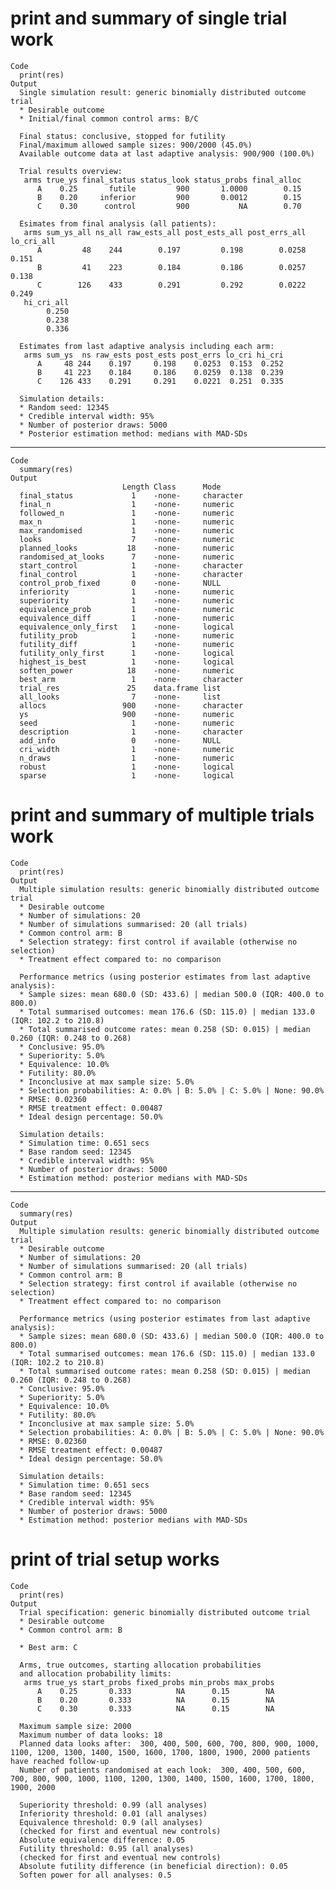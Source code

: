 # print and summary of single trial work

    Code
      print(res)
    Output
      Single simulation result: generic binomially distributed outcome trial
      * Desirable outcome
      * Initial/final common control arms: B/C
      
      Final status: conclusive, stopped for futility
      Final/maximum allowed sample sizes: 900/2000 (45.0%)
      Available outcome data at last adaptive analysis: 900/900 (100.0%)
      
      Trial results overview:
       arms true_ys final_status status_look status_probs final_alloc
          A    0.25       futile         900       1.0000        0.15
          B    0.20     inferior         900       0.0012        0.15
          C    0.30      control         900           NA        0.70
      
      Esimates from final analysis (all patients):
       arms sum_ys_all ns_all raw_ests_all post_ests_all post_errs_all lo_cri_all
          A         48    244        0.197         0.198        0.0258      0.151
          B         41    223        0.184         0.186        0.0257      0.138
          C        126    433        0.291         0.292        0.0222      0.249
       hi_cri_all
            0.250
            0.238
            0.336
      
      Estimates from last adaptive analysis including each arm:
       arms sum_ys  ns raw_ests post_ests post_errs lo_cri hi_cri
          A     48 244    0.197     0.198    0.0253  0.153  0.252
          B     41 223    0.184     0.186    0.0259  0.138  0.239
          C    126 433    0.291     0.291    0.0221  0.251  0.335
      
      Simulation details:
      * Random seed: 12345
      * Credible interval width: 95%
      * Number of posterior draws: 5000
      * Posterior estimation method: medians with MAD-SDs

---

    Code
      summary(res)
    Output
                             Length Class      Mode     
      final_status             1    -none-     character
      final_n                  1    -none-     numeric  
      followed_n               1    -none-     numeric  
      max_n                    1    -none-     numeric  
      max_randomised           1    -none-     numeric  
      looks                    7    -none-     numeric  
      planned_looks           18    -none-     numeric  
      randomised_at_looks      7    -none-     numeric  
      start_control            1    -none-     character
      final_control            1    -none-     character
      control_prob_fixed       0    -none-     NULL     
      inferiority              1    -none-     numeric  
      superiority              1    -none-     numeric  
      equivalence_prob         1    -none-     numeric  
      equivalence_diff         1    -none-     numeric  
      equivalence_only_first   1    -none-     logical  
      futility_prob            1    -none-     numeric  
      futility_diff            1    -none-     numeric  
      futility_only_first      1    -none-     logical  
      highest_is_best          1    -none-     logical  
      soften_power            18    -none-     numeric  
      best_arm                 1    -none-     character
      trial_res               25    data.frame list     
      all_looks                7    -none-     list     
      allocs                 900    -none-     character
      ys                     900    -none-     numeric  
      seed                     1    -none-     numeric  
      description              1    -none-     character
      add_info                 0    -none-     NULL     
      cri_width                1    -none-     numeric  
      n_draws                  1    -none-     numeric  
      robust                   1    -none-     logical  
      sparse                   1    -none-     logical  

# print and summary of multiple trials work

    Code
      print(res)
    Output
      Multiple simulation results: generic binomially distributed outcome trial
      * Desirable outcome
      * Number of simulations: 20
      * Number of simulations summarised: 20 (all trials)
      * Common control arm: B
      * Selection strategy: first control if available (otherwise no selection)
      * Treatment effect compared to: no comparison
      
      Performance metrics (using posterior estimates from last adaptive analysis):
      * Sample sizes: mean 680.0 (SD: 433.6) | median 500.0 (IQR: 400.0 to 800.0)
      * Total summarised outcomes: mean 176.6 (SD: 115.0) | median 133.0 (IQR: 102.2 to 210.8)
      * Total summarised outcome rates: mean 0.258 (SD: 0.015) | median 0.260 (IQR: 0.248 to 0.268)
      * Conclusive: 95.0%
      * Superiority: 5.0%
      * Equivalence: 10.0%
      * Futility: 80.0%
      * Inconclusive at max sample size: 5.0%
      * Selection probabilities: A: 0.0% | B: 5.0% | C: 5.0% | None: 90.0%
      * RMSE: 0.02360
      * RMSE treatment effect: 0.00487
      * Ideal design percentage: 50.0%
      
      Simulation details:
      * Simulation time: 0.651 secs
      * Base random seed: 12345
      * Credible interval width: 95%
      * Number of posterior draws: 5000
      * Estimation method: posterior medians with MAD-SDs

---

    Code
      summary(res)
    Output
      Multiple simulation results: generic binomially distributed outcome trial
      * Desirable outcome
      * Number of simulations: 20
      * Number of simulations summarised: 20 (all trials)
      * Common control arm: B
      * Selection strategy: first control if available (otherwise no selection)
      * Treatment effect compared to: no comparison
      
      Performance metrics (using posterior estimates from last adaptive analysis):
      * Sample sizes: mean 680.0 (SD: 433.6) | median 500.0 (IQR: 400.0 to 800.0)
      * Total summarised outcomes: mean 176.6 (SD: 115.0) | median 133.0 (IQR: 102.2 to 210.8)
      * Total summarised outcome rates: mean 0.258 (SD: 0.015) | median 0.260 (IQR: 0.248 to 0.268)
      * Conclusive: 95.0%
      * Superiority: 5.0%
      * Equivalence: 10.0%
      * Futility: 80.0%
      * Inconclusive at max sample size: 5.0%
      * Selection probabilities: A: 0.0% | B: 5.0% | C: 5.0% | None: 90.0%
      * RMSE: 0.02360
      * RMSE treatment effect: 0.00487
      * Ideal design percentage: 50.0%
      
      Simulation details:
      * Simulation time: 0.651 secs
      * Base random seed: 12345
      * Credible interval width: 95%
      * Number of posterior draws: 5000
      * Estimation method: posterior medians with MAD-SDs

# print of trial setup works

    Code
      print(res)
    Output
      Trial specification: generic binomially distributed outcome trial
      * Desirable outcome
      * Common control arm: B 
      
      * Best arm: C
      
      Arms, true outcomes, starting allocation probabilities 
      and allocation probability limits:
       arms true_ys start_probs fixed_probs min_probs max_probs
          A    0.25       0.333          NA      0.15        NA
          B    0.20       0.333          NA      0.15        NA
          C    0.30       0.333          NA      0.15        NA
      
      Maximum sample size: 2000 
      Maximum number of data looks: 18
      Planned data looks after:  300, 400, 500, 600, 700, 800, 900, 1000, 1100, 1200, 1300, 1400, 1500, 1600, 1700, 1800, 1900, 2000 patients have reached follow-up
      Number of patients randomised at each look:  300, 400, 500, 600, 700, 800, 900, 1000, 1100, 1200, 1300, 1400, 1500, 1600, 1700, 1800, 1900, 2000
      
      Superiority threshold: 0.99 (all analyses)
      Inferiority threshold: 0.01 (all analyses)
      Equivalence threshold: 0.9 (all analyses) 
      (checked for first and eventual new controls)
      Absolute equivalence difference: 0.05
      Futility threshold: 0.95 (all analyses) 
      (checked for first and eventual new controls)
      Absolute futility difference (in beneficial direction): 0.05 
      Soften power for all analyses: 0.5

